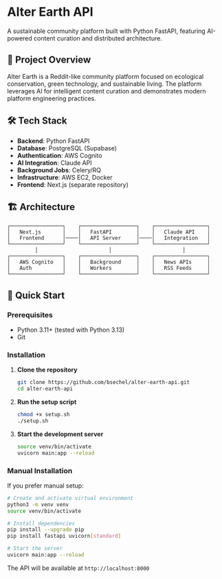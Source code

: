 # Alter Earth API

A sustainable community platform built with Python FastAPI, featuring AI-powered content curation and distributed architecture.

## 🌱 Project Overview

Alter Earth is a Reddit-like community platform focused on ecological conservation, green technology, and sustainable living. The platform leverages AI for intelligent content curation and demonstrates modern platform engineering practices.

## 🛠 Tech Stack

- **Backend**: Python FastAPI
- **Database**: PostgreSQL (Supabase)
- **Authentication**: AWS Cognito
- **AI Integration**: Claude API
- **Background Jobs**: Celery/RQ
- **Infrastructure**: AWS EC2, Docker
- **Frontend**: Next.js (separate repository)

## 🏗 Architecture

```
┌─────────────────┐    ┌──────────────────┐    ┌─────────────────┐
│   Next.js       │    │   FastAPI        │    │   Claude API    │
│   Frontend      │────│   API Server     │────│   Integration   │
└─────────────────┘    └──────────────────┘    └─────────────────┘
         │                       │                       │
┌─────────────────┐    ┌──────────────────┐    ┌─────────────────┐
│   AWS Cognito   │    │   Background     │    │   News APIs     │
│   Auth          │    │   Workers        │    │   RSS Feeds     │
└─────────────────┘    └──────────────────┘    └─────────────────┘
```

## 🚀 Quick Start

### Prerequisites
- Python 3.11+ (tested with Python 3.13)
- Git

### Installation

1. **Clone the repository**
   ```bash
   git clone https://github.com/bsechel/alter-earth-api.git
   cd alter-earth-api
   ```

2. **Run the setup script**
   ```bash
   chmod +x setup.sh
   ./setup.sh
   ```

3. **Start the development server**
   ```bash
   source venv/bin/activate
   uvicorn main:app --reload
   ```

### Manual Installation

If you prefer manual setup:

```bash
# Create and activate virtual environment
python3 -m venv venv
source venv/bin/activate

# Install dependencies
pip install --upgrade pip
pip install fastapi uvicorn[standard]

# Start the server
uvicorn main:app --reload
```

The API will be available at `http://localhost:8000`

